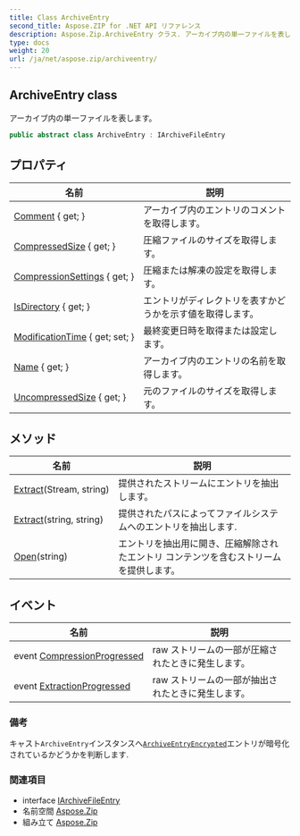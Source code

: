 ```yaml
---
title: Class ArchiveEntry
second_title: Aspose.ZIP for .NET API リファレンス
description: Aspose.Zip.ArchiveEntry クラス. アーカイブ内の単一ファイルを表します
type: docs
weight: 20
url: /ja/net/aspose.zip/archiveentry/
---
```

## ArchiveEntry class

アーカイブ内の単一ファイルを表します。

```csharp
public abstract class ArchiveEntry : IArchiveFileEntry
```

## プロパティ

| 名前 | 説明 |
| --- | --- |
| [Comment](../../aspose.zip/archiveentry/comment/) { get; } | アーカイブ内のエントリのコメントを取得します。 |
| [CompressedSize](../../aspose.zip/archiveentry/compressedsize/) { get; } | 圧縮ファイルのサイズを取得します。 |
| [CompressionSettings](../../aspose.zip/archiveentry/compressionsettings/) { get; } | 圧縮または解凍の設定を取得します。 |
| [IsDirectory](../../aspose.zip/archiveentry/isdirectory/) { get; } | エントリがディレクトリを表すかどうかを示す値を取得します。 |
| [ModificationTime](../../aspose.zip/archiveentry/modificationtime/) { get; set; } | 最終変更日時を取得または設定します。 |
| [Name](../../aspose.zip/archiveentry/name/) { get; } | アーカイブ内のエントリの名前を取得します。 |
| [UncompressedSize](../../aspose.zip/archiveentry/uncompressedsize/) { get; } | 元のファイルのサイズを取得します。 |

## メソッド

| 名前 | 説明 |
| --- | --- |
| [Extract](../../aspose.zip/archiveentry/extract/#extract_1)(Stream, string) | 提供されたストリームにエントリを抽出します。 |
| [Extract](../../aspose.zip/archiveentry/extract/#extract)(string, string) | 提供されたパスによってファイルシステムへのエントリを抽出します. |
| [Open](../../aspose.zip/archiveentry/open/)(string) | エントリを抽出用に開き、圧縮解除されたエントリ コンテンツを含むストリームを提供します。 |

## イベント

| 名前 | 説明 |
| --- | --- |
| event [CompressionProgressed](../../aspose.zip/archiveentry/compressionprogressed/) | raw ストリームの一部が圧縮されたときに発生します。 |
| event [ExtractionProgressed](../../aspose.zip/archiveentry/extractionprogressed/) | raw ストリームの一部が抽出されたときに発生します。 |

### 備考

キャスト`ArchiveEntry`インスタンスへ[`ArchiveEntryEncrypted`](../archiveentryencrypted/)エントリが暗号化されているかどうかを判断します.

### 関連項目

* interface [IArchiveFileEntry](../iarchivefileentry/)
* 名前空間 [Aspose.Zip](../../aspose.zip/)
* 組み立て [Aspose.Zip](../../)


